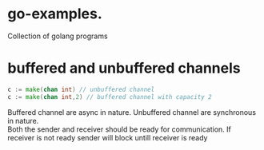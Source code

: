 # go-examples.
Collection of golang programs


# buffered and unbuffered channels
```go
c := make(chan int) // unbuffered channel
c := make(chan int,2) // buffered channel with capacity 2
```
Buffered channel are async in nature.
Unbuffered channel are synchronous in nature.      
Both the sender and receiver should be ready for communication. 
If receiver is not ready sender will block untill receiver is ready